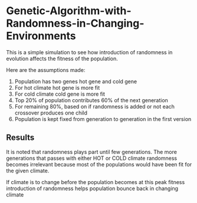 # Genetic-Algorithm-with-Randomness-in-Changing-Environments

This is a simple simulation to see how introduction of randomness in evolution affects the fitness of the population.

Here are the assumptions made:

  1. Population has two genes hot gene and cold gene
  2. For hot climate hot gene is more fit
  3. For cold climate cold gene is more fit
  4. Top 20% of population contributes 60% of the next generation
  5. For remaining 80%, based on if randomness is added or not each crossover produces one child
  6. Population is kept fixed from generation to generation in the first version

## Results

It is noted that randomness plays part until few generations. The more generations that passes with either HOT or COLD climate
randomness becomes irrelevant because most of the populations would have been fit for the given climate.

If climate is to change before the population becomes at this peak fitness introduction of randomness helps population bounce back in changing climate
